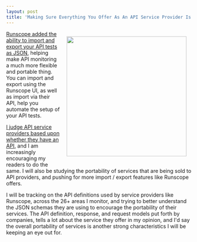 ```yaml
---
layout: post
title: 'Making Sure Everything You Offer As An API Service Provider Is Portable'
---
```

<p><img style="padding: 15px;" src="http://kinlane-productions.s3.amazonaws.com/api-evangelist-site/blog/runscope-api-tests.png" alt="" width="325" align="right" /></p>
<p><a href="http://blog.runscope.com/posts/manage-api-tests-your-way-with-seamless-new-import-export-features">Runscope added the ability to import and export your API tests as JSON</a>, helping make API monitoring a much more flexible and portable thing. You can import and export using the Runscope UI, as well as import via their API, help you automate the setup of your API tests.&nbsp;</p>
<p><a href="http://apievangelist.com/2015/08/03/api-service-providers-need-to-decouple-the-services-they-offer-to-api-providers/">I judge API service providers based upon whether they have an API</a>, and I am increasingly encouraging my readers to do the same. I will also be studying the portability of services that are being sold to API providers, and pushing for more import / export features like Runscope offers.</p>
<p>I will be tracking on the API definitions used by service providers like Runscope, across the 26+ areas I monitor, and trying to better understand the JSON schemas they are using to encourage the portability of their services. The API definition, response, and request models put forth by companies, tells a lot about the service they offer in my opinion, and I'd say the overall portability of services is another strong characteristics I will be keeping an eye out for.</p>